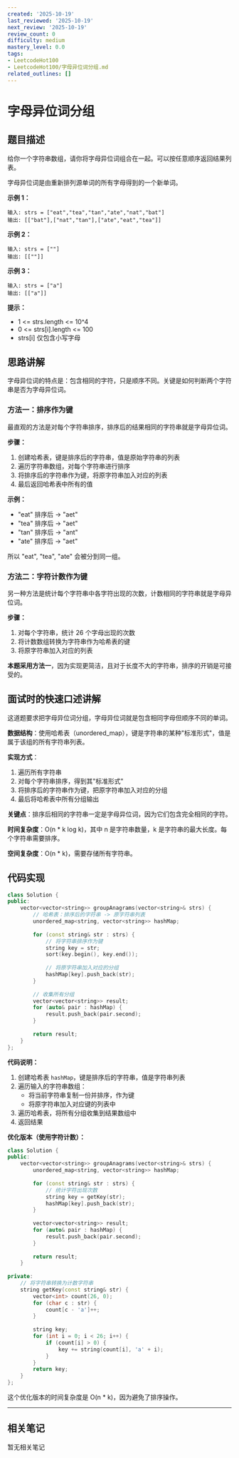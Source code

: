 ```yaml
---
created: '2025-10-19'
last_reviewed: '2025-10-19'
next_review: '2025-10-19'
review_count: 0
difficulty: medium
mastery_level: 0.0
tags:
- LeetcodeHot100
- LeetcodeHot100/字母异位词分组.md
related_outlines: []
---
```


# 字母异位词分组

## 题目描述

给你一个字符串数组，请你将字母异位词组合在一起。可以按任意顺序返回结果列表。

字母异位词是由重新排列源单词的所有字母得到的一个新单词。

**示例 1：**
```
输入: strs = ["eat","tea","tan","ate","nat","bat"]
输出: [["bat"],["nat","tan"],["ate","eat","tea"]]
```

**示例 2：**
```
输入: strs = [""]
输出: [[""]]
```

**示例 3：**
```
输入: strs = ["a"]
输出: [["a"]]
```

**提示：**
- 1 <= strs.length <= 10^4
- 0 <= strs[i].length <= 100
- strs[i] 仅包含小写字母

## 思路讲解

字母异位词的特点是：包含相同的字符，只是顺序不同。关键是如何判断两个字符串是否为字母异位词。

### 方法一：排序作为键
最直观的方法是对每个字符串排序，排序后的结果相同的字符串就是字母异位词。

**步骤：**
1. 创建哈希表，键是排序后的字符串，值是原始字符串的列表
2. 遍历字符串数组，对每个字符串进行排序
3. 将排序后的字符串作为键，将原字符串加入对应的列表
4. 最后返回哈希表中所有的值

**示例：**
- "eat" 排序后 -> "aet"
- "tea" 排序后 -> "aet"
- "tan" 排序后 -> "ant"
- "ate" 排序后 -> "aet"

所以 "eat", "tea", "ate" 会被分到同一组。

### 方法二：字符计数作为键
另一种方法是统计每个字符串中各字符出现的次数，计数相同的字符串就是字母异位词。

**步骤：**
1. 对每个字符串，统计 26 个字母出现的次数
2. 将计数数组转换为字符串作为哈希表的键
3. 将原字符串加入对应的列表

**本题采用方法一**，因为实现更简洁，且对于长度不大的字符串，排序的开销是可接受的。

## 面试时的快速口述讲解

这道题要求把字母异位词分组，字母异位词就是包含相同字母但顺序不同的单词。

**数据结构**：使用哈希表（unordered_map），键是字符串的某种"标准形式"，值是属于该组的所有字符串列表。

**实现方式**：
1. 遍历所有字符串
2. 对每个字符串排序，得到其"标准形式"
3. 将排序后的字符串作为键，把原字符串加入对应的分组
4. 最后将哈希表中所有分组输出

**关键点**：排序后相同的字符串一定是字母异位词，因为它们包含完全相同的字符。

**时间复杂度**：O(n * k log k)，其中 n 是字符串数量，k 是字符串的最大长度。每个字符串需要排序。

**空间复杂度**：O(n * k)，需要存储所有字符串。

## 代码实现

```cpp
class Solution {
public:
    vector<vector<string>> groupAnagrams(vector<string>& strs) {
        // 哈希表：排序后的字符串 -> 原字符串列表
        unordered_map<string, vector<string>> hashMap;
        
        for (const string& str : strs) {
            // 将字符串排序作为键
            string key = str;
            sort(key.begin(), key.end());
            
            // 将原字符串加入对应的分组
            hashMap[key].push_back(str);
        }
        
        // 收集所有分组
        vector<vector<string>> result;
        for (auto& pair : hashMap) {
            result.push_back(pair.second);
        }
        
        return result;
    }
};
```

**代码说明：**
1. 创建哈希表 `hashMap`，键是排序后的字符串，值是字符串列表
2. 遍历输入的字符串数组：
   - 将当前字符串复制一份并排序，作为键
   - 将原字符串加入对应键的列表中
3. 遍历哈希表，将所有分组收集到结果数组中
4. 返回结果

**优化版本（使用字符计数）：**
```cpp
class Solution {
public:
    vector<vector<string>> groupAnagrams(vector<string>& strs) {
        unordered_map<string, vector<string>> hashMap;
        
        for (const string& str : strs) {
            // 统计字符出现次数
            string key = getKey(str);
            hashMap[key].push_back(str);
        }
        
        vector<vector<string>> result;
        for (auto& pair : hashMap) {
            result.push_back(pair.second);
        }
        
        return result;
    }
    
private:
    // 将字符串转换为计数字符串
    string getKey(const string& str) {
        vector<int> count(26, 0);
        for (char c : str) {
            count[c - 'a']++;
        }
        
        string key;
        for (int i = 0; i < 26; i++) {
            if (count[i] > 0) {
                key += string(count[i], 'a' + i);
            }
        }
        return key;
    }
};
```

这个优化版本的时间复杂度是 O(n * k)，因为避免了排序操作。


---

## 相关笔记
<!-- 自动生成 -->

暂无相关笔记

